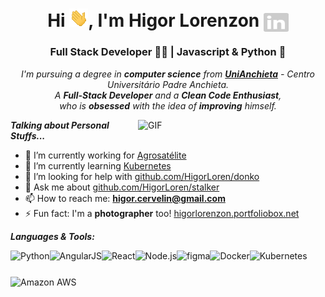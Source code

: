 <h1 align="center">Hi <img src="./gifs/hi.gif">, I'm Higor Lorenzon <a target="_blank" href="https://www.linkedin.com/in/higorlorenzon/" target="blank"><img align="center" src="./svgs/linkedin.svg" alt="HigorLoren" height="30" width="40" /></a></h1>
<h3 align="center">Full Stack Developer 👨‍💻 | Javascript & Python 🖤</h3>

<p align="center">
  <em>
    I'm pursuing a degree in <b>computer science</b> from <a target="_blank" href="https://www.anchieta.br/"><b>UniAnchieta</b></a> - Centro Universitário Padre Anchieta. <br>
    A <b>Full-Stack Developer</b> and a <b>Clean Code Enthusiast</b>,
    <br>who is <b>obsessed</b> with the idea of <b>improving</b> himself.
  </em>
  <br>
</p>

<img align="right" width="300px" alt="GIF" src="https://hackaday.com/wp-content/uploads/2020/07/spinning-donut-thumb.gif?w=600&h=600" />

**_Talking about Personal Stuffs..._**

- 🔭 I’m currently working for <a target="_blank" href="https://www.agrosatelite.com.br/?utm_source=github&utm_medium=HigorLoren&utm_campaign=README">Agrosatélite</a>
- 🌱 I’m currently learning <a target="_blank" href="https://en.wikipedia.org/wiki/Kubernetes">Kubernetes</a>
- 🤔 I’m looking for help with <a target="_blank" href="https://github.com/HigorLoren/donko">github.com/HigorLoren/donko</a>
- 💬 Ask me about <a target="_blank" href="https://github.com/HigorLoren/stalker">github.com/HigorLoren/stalker</a>
- 📫 How to reach me: <a target="_blank" href="mailto: higor.cervelin@gmail.com"><b>higor.cervelin@gmail.com</b></a>
- ⚡ Fun fact: I'm a <b>photographer</b> too! <a target="_blank" href="https://higorlorenzon.portfoliobox.net/">higorlorenzon.portfoliobox.net</a>

**_Languages & Tools:_**

<p align="left">

<a href="https://www.python.org" target="_blank"><img align="left" alt="Python" height ="42px" src="https://raw.githubusercontent.com/rahul-jha98/github_readme_icons/main/language_and_tools/square/python/python.svg"></a>
<a href="https://angularjs.org" target="_blank"><img align="left" alt="AngularJS" height ="42px" src="https://raw.githubusercontent.com/rahul-jha98/README_icons/main/language_and_tools/square/angular/angular.svg"></a>
<a href="https://reactjs.org/" target="_blank"> <img align="left" alt="React" height ="42px" src="https://raw.githubusercontent.com/rahul-jha98/github_readme_icons/main/language_and_tools/square/react/react.svg"></a>
<a href="https://nodejs.org" target="_blank"><img align="left" alt="Node.js" height ="42px" src="https://raw.githubusercontent.com/rahul-jha98/github_readme_icons/main/language_and_tools/square/node/node.svg"></a>
<a href="https://www.figma.com/" target="_blank"> <img src="https://raw.githubusercontent.com/rahul-jha98/github_readme_icons/main/language_and_tools/square/figma/figma.svg" align="left" alt="figma" height='42px'/></a>
<a href="https://www.docker.com/" target="_blank"> <img src="https://raw.githubusercontent.com/rahul-jha98/README_icons/main/language_and_tools/square/docker/docker.svg" align="left" alt="Docker" height='42px'/></a>
<a href="https://kubernetes.io/" target="_blank"><img src="https://raw.githubusercontent.com/rahul-jha98/README_icons/main/language_and_tools/square/kubernetes/kubernetes.svg" align="left" alt="Kubernetes" height='42px'/></a>
<a href="https://aws.amazon.com/" target="_blank"> <img src="https://raw.githubusercontent.com/rahul-jha98/README_icons/main/language_and_tools/square/aws/aws.svg" align="left" alt="Amazon AWS" height='42px'/> </a>
